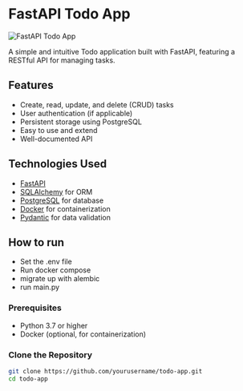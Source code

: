 # FastAPI Todo App

![FastAPI Todo App](https://via.placeholder.com/800x200.png?text=FastAPI+Todo+App)

A simple and intuitive Todo application built with FastAPI, featuring a RESTful API for managing tasks.



## Features

- Create, read, update, and delete (CRUD) tasks
- User authentication (if applicable)
- Persistent storage using PostgreSQL
- Easy to use and extend
- Well-documented API

## Technologies Used

- [FastAPI](https://fastapi.tiangolo.com/)
- [SQLAlchemy](https://www.sqlalchemy.org/) for ORM
- [PostgreSQL](https://www.postgresql.org/) for database
- [Docker](https://www.docker.com/) for containerization
- [Pydantic](https://pydantic-docs.helpmanual.io/) for data validation

## How to run
- Set the .env file
- Run docker compose
- migrate up with alembic
- run main.py

### Prerequisites

- Python 3.7 or higher
- Docker (optional, for containerization)

### Clone the Repository

```bash
git clone https://github.com/yourusername/todo-app.git
cd todo-app